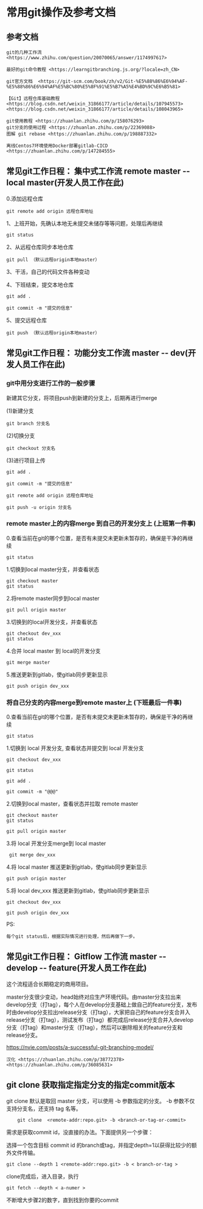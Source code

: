 # 常用git操作及参考文档

## 参考文档

    git的几种工作流 <https://www.zhihu.com/question/20070065/answer/1174997617>

    最好的git命令教程 <https://learngitbranching.js.org/?locale=zh_CN>

    git官方文档  <https://git-scm.com/book/zh/v2/Git-%E5%88%86%E6%94%AF-%E5%88%86%E6%94%AF%E5%BC%80%E5%8F%91%E5%B7%A5%E4%BD%9C%E6%B5%81>

    【Git】远程仓库基础教程
    <https://blog.csdn.net/weixin_31866177/article/details/107945573>
    <https://blog.csdn.net/weixin_31866177/article/details/108043965>

    git使用教程 <https://zhuanlan.zhihu.com/p/158076293>
    git分支的使用过程 <https://zhuanlan.zhihu.com/p/22369088>
    图解 git rebase <https://zhuanlan.zhihu.com/p/198887332>

    离线Centos7环境使用Docker部署gitlab-CICD <https://zhuanlan.zhihu.com/p/147284555>

## 常见git工作日程： 集中式工作流 remote master -- local master(开发人员工作在此)

0.添加远程仓库

    git remote add origin 远程仓库地址

1、上班开始，先确认本地无未提交未储存等等问题，处理后再继续

    git status

2、从远程仓库同步本地仓库

    git pull （默认远程origin本地master）

3、干活，自己的代码文件各种变动

4、下班结束，提交本地仓库

    git add .

    git commit -m "提交的信息"

5、提交远程仓库

    git push （默认远程origin本地master）

## 常见git工作日程： 功能分支工作流 master -- dev(开发人员工作在此)

### git中用分支进行工作的一般步骤

新建其它分支，将项目push到新建的分支上，后期再进行merge

(1)新建分支

    git branch 分支名

(2)切换分支

    git checkout 分支名

(3)进行项目上传

    git add .

    git commit -m "提交的信息"

    git remote add origin 远程仓库地址

    git push -u origin 分支名

### remote master上的内容merge 到自己的开发分支上 (上班第一件事)

0.查看当前在git的哪个位置，是否有未提交未更新未暂存的，确保是干净的再继续

    git status

1.切换到local master分支，并查看状态

    git checkout master
    git status

2.将remote master同步到local master

    git pull origin master

3.切换到的local开发分支，并查看状态

    git checkout dev_xxx
    git status

4.合并 local master 到 local的开发分支

    git merge master

5.推送更新到gitlab，使gitlab同步更新显示

    git push origin dev_xxx

### 将自己分支的内容merge到remote master上 (下班最后一件事)

0.查看当前在git的哪个位置，是否有未提交未更新未暂存的，确保是干净的再继续

    git status

1.切换到 local 开发分支, 查看状态并提交到 local 开发分支

    git checkout dev_xxx

    git status

    git add .

    git commit -m "@@@"

2.切换到local master，查看状态并拉取 remote master

    git checkout master
    git status

    git pull origin master

3.将 local 开发分支merge到 local master

     git merge dev_xxx

4.将 local master 推送更新到gitlab，使gitlab同步更新显示

    git push origin master

5.将 local dev_xxx  推送更新到gitlab，使gitlab同步更新显示

    git checkout dev_xxx

    git push origin dev_xxx

PS:

    每个git status后，根据实际情况进行处理，然后再做下一步。

## 常见git工作日程： Gitflow 工作流 master -- develop -- feature(开发人员工作在此)

这个流程适合长期稳定的商用项目。

master分支很少变动，head始终对应生产环境代码。由master分支拉出来develop分支（打tag），每个人在develop分支基础上做自己的feature分支，发布时由develop分支拉出release分支（打tag），大家把自己的feature分支合并入release分支（打tag），测试发布（打tag）都完成后release分支合并入develop分支（打tag）和master分支（打tag），然后可以删除相关的feature分支和release分支。

<https://nvie.com/posts/a-successful-git-branching-model/>

    汉化 <https://zhuanlan.zhihu.com/p/38772378> <https://zhuanlan.zhihu.com/p/36085631>

## git clone 获取指定指定分支的指定commit版本

git clone 默认是取回 master 分支，可以使用 -b 参数指定的分支。 -b 参数不仅支持分支名，还支持 tag 名等。

        git clone  <remote-addr:repo.git> -b <branch-or-tag-or-commit>

需求是获取commit id，没直接的办法。下面提供另一个步骤：

选择一个包含目标 commit id 的branch或tag，并指定depth=1以获得比较少的额外文件传输。

    git clone --depth 1 <remote-addr:repo.git> -b < branch-or-tag >

clone完成后，进入目录，执行

    git fetch --depth < a-numer >

不断增大步骤2的数字，直到找到你要的commit
